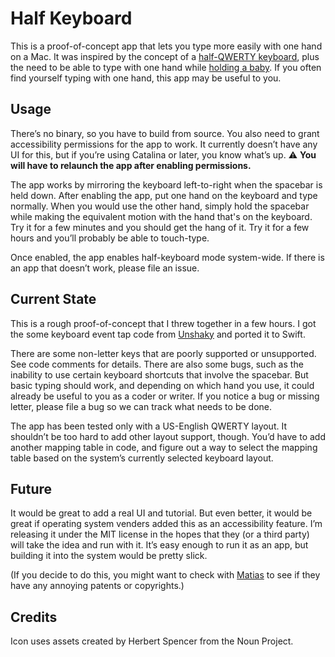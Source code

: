 # Half Keyboard

This is a proof-of-concept app that lets you type more easily with one hand on a Mac. It was inspired by the concept of a [half-QWERTY keyboard](https://www.billbuxton.com/matias93.html), plus the need to be able to type with one hand while [holding a baby](https://twitter.com/zeveisenberg/status/1268585275346898950). If you often find yourself typing with one hand, this app may be useful to you.

## Usage

There’s no binary, so you have to build from source. You also need to grant accessibility permissions for the app to work. It currently doesn’t have any UI for this, but if you’re using Catalina or later, you know what’s up. ⚠️ **You will have to relaunch the app after enabling permissions.**

The app works by mirroring the keyboard left-to-right when the spacebar is held down. After enabling the app, put one hand on the keyboard and type normally. When you would use the other hand, simply hold the spacebar while making the equivalent motion with the hand that's on the keyboard. Try it for a few minutes and you should get the hang of it. Try it for a few hours and you’ll probably be able to touch-type.

Once enabled, the app enables half-keyboard mode system-wide. If there is an app that doesn’t work, please file an issue.

## Current State

This is a rough proof-of-concept that I threw together in a few hours. I got the some keyboard event tap code from [Unshaky](https://github.com/aahung/Unshaky) and ported it to Swift.

There are some non-letter keys that are poorly supported or unsupported. See code comments for details. There are also some bugs, such as the inability to use certain keyboard shortcuts that involve the spacebar. But basic typing should work, and depending on which hand you use, it could already be useful to you as a coder or writer. If you notice a bug or missing letter, please file a bug so we can track what needs to be done.

The app has been tested only with a US-English QWERTY layout. It shouldn’t be too hard to add other layout support, though. You’d have to add another mapping table in code, and figure out a way to select the mapping table based on the system’s currently selected keyboard layout.

## Future

It would be great to add a real UI and tutorial. But even better, it would be great if operating system venders added this as an accessibility feature. I’m releasing it under the MIT license in the hopes that they (or a third party) will take the idea and run with it. It’s easy enough to run it as an app, but building it into the system would be pretty slick.

(If you decide to do this, you might want to check with [Matias](https://matias.ca/halfkeyboard/) to see if they have any annoying patents or copyrights.)

## Credits
Icon uses assets created by Herbert Spencer from the Noun Project.